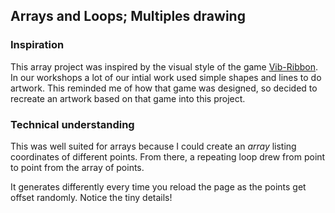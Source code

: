 ## Arrays and Loops; Multiples drawing
### Inspiration
This array project was inspired by the visual style of the game [Vib-Ribbon](https://en.wikipedia.org/wiki/Vib-Ribbon). In our workshops a lot of our intial work used simple shapes and lines to do artwork. This reminded me of how that game was designed, so decided to recreate an artwork based on that game into this project.

### Technical understanding

This was well suited for arrays because I could create an *array* listing coordinates of different points. From there, a repeating loop drew from point to point from the array of points. 

It generates differently every time you reload the page as the points get offset randomly. Notice the tiny details!